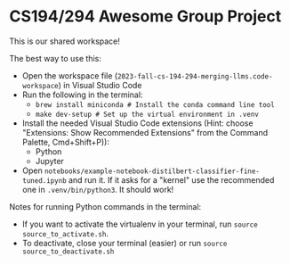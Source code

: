 # CS194/294 Awesome Group Project

This is our shared workspace!

The best way to use this:

- Open the workspace file (`2023-fall-cs-194-294-merging-llms.code-workspace`) in Visual Studio Code
- Run the following in the terminal:
  - `brew install miniconda # Install the conda command line tool`
  - `make dev-setup # Set up the virtual environment in .venv`
- Install the needed Visual Studio Code extensions (Hint: choose "Extensions: Show Recommended Extensions" from the Command Palette, Cmd+Shift+P)):
  - Python
  - Jupyter
- Open `notebooks/example-notebook-distilbert-classifier-fine-tuned.ipynb` and run it. If it asks for a "kernel" use the recommended one in `.venv/bin/python3`. It should work!

Notes for running Python commands in the terminal:

- If you want to activate the virtualenv in your terminal, run `source source_to_activate.sh`.
- To deactivate, close your terminal (easier) or run `source source_to_deactivate.sh`
